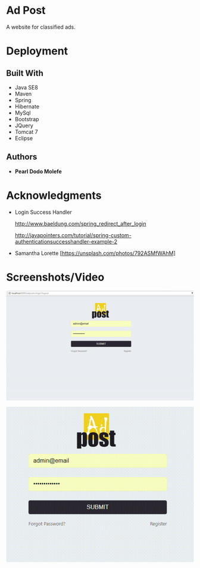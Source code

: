 # Ad Post
A website for classified ads.

# Deployment
## Built With
* Java SE8
* Maven
* Spring
* Hibernate
* MySql
* Bootstrap
* JQuery
* Tomcat 7
* Eclipse


## Authors
* **Pearl Dodo Molefe**
# Acknowledgments
* Login Success Handler

  http://www.baeldung.com/spring_redirect_after_login
  
  http://javapointers.com/tutorial/spring-custom-authenticationsuccesshandler-example-2
* Samantha Lorette [https://unsplash.com/photos/792ASMfWAhM]

# Screenshots/Video

![Alt Text](https://github.com/reaplm/adpostm/blob/master/demo2.gif)

![Alt Text](https://github.com/reaplm/adpostm/blob/master/demo1.gif)
